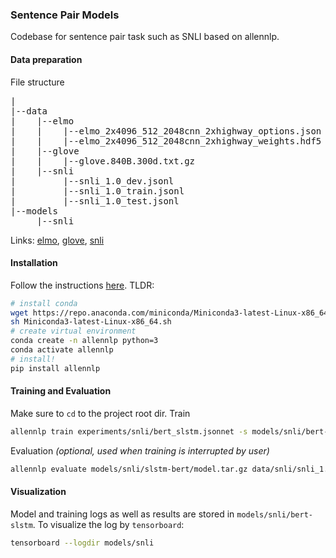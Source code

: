 ### Sentence Pair Models

Codebase for sentence pair task such as SNLI based on allennlp.

#### Data preparation
File structure
<pre>
|
|--data
|    |--elmo
|    |    |--elmo_2x4096_512_2048cnn_2xhighway_options.json
|    |    |--elmo_2x4096_512_2048cnn_2xhighway_weights.hdf5
|    |--glove
|    |    |--glove.840B.300d.txt.gz
|    |--snli
|         |--snli_1.0_dev.jsonl
|         |--snli_1.0_train.jsonl
|         |--snli_1.0_test.jsonl
|--models
     |--snli
</pre>

Links: [elmo](https://github.com/allenai/allennlp/blob/master/tutorials/how_to/elmo.md), [glove](https://nlp.stanford.edu/projects/glove/), [snli](https://nlp.stanford.edu/projects/snli/)

#### Installation
Follow the instructions [here](https://github.com/allenai/allennlp).
TLDR: 
``` bash
# install conda
wget https://repo.anaconda.com/miniconda/Miniconda3-latest-Linux-x86_64.sh
sh Miniconda3-latest-Linux-x86_64.sh
# create virtual environment
conda create -n allennlp python=3
conda activate allennlp
# install!
pip install allennlp
```

#### Training and Evaluation
Make sure to `cd` to the project root dir.
Train
```bash
allennlp train experiments/snli/bert_slstm.jsonnet -s models/snli/bert-slstm --include-package spm
```
Evaluation _(optional, used when training is interrupted by user)_
```bash
allennlp evaluate models/snli/slstm-bert/model.tar.gz data/snli/snli_1.0_test.jsonl --include-package spm --cuda-device 0
```

#### Visualization
Model and training logs as well as results are stored in `models/snli/bert-slstm`.
To visualize the log by `tensorboard`:
```bash
tensorboard --logdir models/snli
```
